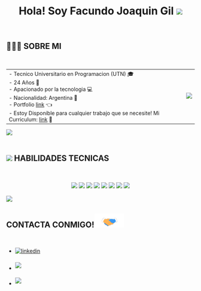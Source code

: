 <h1 align="center"><b>Hola! Soy Facundo Joaquin Gil </b><img src="https://media.giphy.com/media/hvRJCLFzcasrR4ia7z/giphy.gif" width="35"></h1>

<br>
	
<h2>👨🏻‍💻 SOBRE MI </h2> 

<br>

<div> 
  <table>
    <tr>
      <td>
        <div>
          - Tecnico Universitario en Programacion (UTN) 🎓<br>
          - 24 Años 🚀<br>
          - Apacionado por la tecnologia 💻<br>
          - Nacionalidad: Argentina 📍<br>
          - Portfolio <a href="https://joaquin-gil-portafolio.netlify.app">link</a> 👈<br>
          - Estoy Disponible para cualquier trabajo que se necesite! Mi Curriculum: <a href="https://drive.google.com/file/d/1oKxt5R6lrdq6Tu5GeNszw1njYCMTF_-y/view">link</a> 📝
        </div>
      </td>
      <td>
        <div>
          <img src="https://github.com/Adam-pw/Adam-pw/blob/main/animation_500_kxa883sd.gif?raw=true" width="350">
        </div>
      </td>
    </tr>
  </table>
</div>


<img src="https://user-images.githubusercontent.com/73097560/115834477-dbab4500-a447-11eb-908a-139a6edaec5c.gif">

<br>
<br>

<h2>
<img src="https://media2.giphy.com/media/QssGEmpkyEOhBCb7e1/giphy.gif?cid=ecf05e47a0n3gi1bfqntqmob8g9aid1oyj2wr3ds3mg700bl&rid=giphy.gif" width ="20">
<b>HABILIDADES TECNICAS</b>
</h2>

<br>
<br>

<div align="center">
    
   <img src="https://img.shields.io/badge/react%20-%2320232a.svg?&style=for-the-badge&logo=react&logoColor=%2361DAFB"/>
   <img src="https://img.shields.io/badge/JavaScript%20-%23F7DF1E.svg?style=for-the-badge&logo=javascript&logoColor=black"/>
   <img src="https://img.shields.io/badge/mysql-4479A1.svg?style=for-the-badge&logo=mysql&logoColor=white"/>
   <img src="https://img.shields.io/badge/node.js%20-%2343853D.svg?&style=for-the-badge&logo=node.js&logoColor=white"/>
   <img src="https://img.shields.io/badge/HTML5%20-%23E34F26.svg?style=for-the-badge&logo=html5&logoColor=white"/>
   <img src="https://img.shields.io/badge/CSS%20-%231572B6.svg?style=for-the-badge&logo=css3&logoColor=white"/>
   <img src="https://img.shields.io/badge/bootstrap%20-%23563D7C.svg?&style=for-the-badge&logo=bootstrap&logoColor=white"/>
   <img src="https://img.shields.io/badge/github-%23121011.svg?style=for-the-badge&logo=github&logoColor=white"/>
   
</div>

<br>

<img src="https://user-images.githubusercontent.com/73097560/115834477-dbab4500-a447-11eb-908a-139a6edaec5c.gif">

<br>

<h2><b>CONTACTA CONMIGO!</b><img src="https://github.com/0xAbdulKhalid/0xAbdulKhalid/raw/main/assets/mdImages/handshake.gif" width ="80"></h2>

<br>

<div align='left'>

<ul>

<li>
<a href="[https://linkedin.com/in/0xabdulkhalid](https://www.linkedin.com/in/facundo-joaqu%C3%ADn-gil-21b3a3303/)" target="_blank">
<img src="https://img.shields.io/badge/linkedin-%2300acee.svg?color=405DE6&style=for-the-badge&logo=linkedin&logoColor=white" alt=linkedin style="margin-bottom: 5px;"/>
</a>
</li>

<br>

<li>
<a href="mailto:facundojoagl@gmail.com" target="_blank">
<img src="https://img.shields.io/badge/gmail-%23EA4335.svg?style=for-the-badge&logo=gmail&logoColor=white" t=mail style="margin-bottom: 5px;" />
</a>
</li>

<br>

<li>
<a href="https://api.whatsapp.com/send?phone=3816566750" target="_blank">
<img src="https://img.shields.io/badge/WhatsApp-25D366?style=for-the-badge&logo=whatsapp&logoColor=white" style="margin-bottom: 5px;" />
</a>
</li>
	
</ul>
</div>

